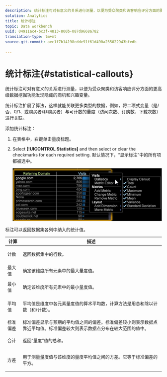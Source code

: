 ```yaml
---
description: 统计标注可对有意义的关系进行测量，以便为受众聚类和访客响应评分方面的更高级数据挖掘功能发现隐藏的商机和兴趣变量。
solution: Analytics
title: 统计标注
topic: Data workbench
uuid: 04911ac4-bc3f-4813-800b-087d9668a782
translation-type: tm+mt
source-git-commit: aec1f7b14198cdde91f61d490a235022943bfedb

---
```



# 统计标注{#statistical-callouts}

统计标注可对有意义的关系进行测量，以便为受众聚类和访客响应评分方面的更高级数据挖掘功能发现隐藏的商机和兴趣变量。

统计标注扩展了算法，这样就能关联更多类型的数据，例如，将二项式变量（是/否、0/1、或购买者/非购买者）与可计数的量度（访问次数、订购数、下载次数）进行关联。

添加统计标注：

1. 在表格中，右键单击量度标题。
1. Select **[!UICONTROL Statistics]** and then select or clear the checkmarks for each required setting. 默认情况下，“显示标注”中的所有项都被选中。

   ![](assets/statistical_callouts.png)

标注可以返回数据集各列中纳入的统计值。

<table id="table_B2A4F9D5938D4756A81ACF6F4D77E63D">
 <thead>
  <tr>
   <th colname="col1" class="entry"> 计算 </th>
   <th colname="col2" class="entry"> 描述 </th>
  </tr>
 </thead>
 <tbody>
  <tr>
   <td colname="col1"> 计数 </td>
   <td colname="col2"><p>返回数据集中的行数。 </p></td>
  </tr>
  <tr>
   <td colname="col1"> 最大值 </td>
   <td colname="col2"><p> 确定该维度所有元素中的最大量度值。 </p></td>
  </tr>
  <tr>
   <td colname="col1"> 最小值 </td>
   <td colname="col2"><p> 确定该维度所有元素中的最小量度值。 </p></td>
  </tr>
  <tr>
   <td colname="col1"> 平均值 </td>
   <td colname="col2"><p> 平均值是维度中各元素量度值的算术平均数，计算方法是用总和除以计数（和/计数）。 </p></td>
  </tr>
  <tr>
   <td colname="col1"> 标准偏差 </td>
   <td colname="col2"> 标准偏差显示与预期的平均值之间的偏差。标准偏差较小则表示数据点靠近平均值。标准偏差较大则表示数据点分布在较大范围的值中。 </td>
  </tr>
  <tr>
   <td colname="col1"> 合计 </td>
   <td colname="col2"><p> 返回“量度”值的总和。 </p></td>
  </tr>
  <tr>
   <td colname="col1"> 方差 </td>
   <td colname="col2"><p> 用于测量量度值与该维度的量度平均值之间的方差。它等于标准偏差的平方。 </p></td>
  </tr>
 </tbody>
</table>

